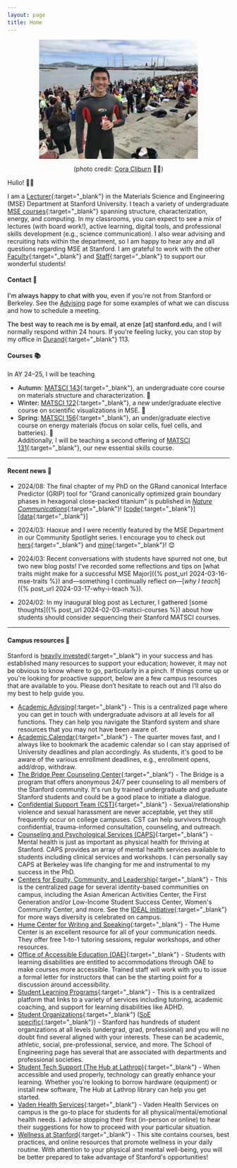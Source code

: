 ```yaml
---
layout: page
title: Home
---
```


<span style="display:flex;justify-content:center">
	<img src="assets/fig/propic.jpg" alt="Enze Chen" align="middle" width="360px">
</span>
<center>
	<p>(photo credit: <a href="https://www.coracliburn.com/" target="_blank">Cora Cliburn</a> 💃🏽)</p>
</center>

Hullo! 👋🏼

I am a [Lecturer](https://mse.stanford.edu/people/lecturers){:target="_blank"} in the Materials Science and Engineering (MSE) Department at Stanford University.
I teach a variety of undergraduate [MSE courses](https://bulletin.stanford.edu/departments/MATSCI/courses){:target="_blank"} spanning structure, characterization, energy, and computing.
In my classrooms, you can expect to see a mix of lectures (with board work!), active learning, digital tools, and professional skills development (e.g., science communication).
I also wear advising and recruiting hats within the department, so I am happy to hear any and all questions regarding MSE at Stanford.
I am grateful to work with the other [Faculty](https://mse.stanford.edu/people/faculty){:target="_blank"} and [Staff](https://mse.stanford.edu/people/staff){:target="_blank"} to support our wonderful students!  


#### Contact 📧

<span style="font-weight:500">I'm always happy to chat with you</span>, even if you're not from Stanford or Berkeley. 
See the [Advising](advising) page for some examples of what we can discuss and how to schedule a meeting.

<span style="font-weight:500">The best way to reach me is by email, at enze [at] stanford.edu</span>, and I will normally respond within 24 hours.
If you're feeling lucky, you can stop by my office in [Durand](https://campus-map.stanford.edu/?srch=04-540){:target="_blank"} 113.


#### Courses 📚

In AY 24–25, I will be teaching 
- <span style="font-weight:500">Autumn</span>: [MATSCI 143](https://explorecourses.stanford.edu/search?q=matsci143){:target="_blank"}, an undergraduate core course on materials structure and characterization. 🔬
- <span style="font-weight:500">Winter</span>: [MATSCI 122](https://explorecourses.stanford.edu/search?q=matsci122){:target="_blank"}, a _new_ under/graduate elective course on scientific visualizations in MSE. 🎨    
- <span style="font-weight:500">Spring</span>: [MATSCI 156](https://explorecourses.stanford.edu/search?q=matsci156){:target="_blank"}, an under/graduate elective course on energy materials (focus on solar cells, fuel cells, and batteries). 🔋    
Additionally, I will be teaching a second offering of [MATSCI 131](https://explorecourses.stanford.edu/search?q=matsci131){:target="_blank"}, our new essential skills course.


---------------------------------

#### Recent news 📰 

<!-- * 2024/08: Our collaboration on "Topological grain boundary segregation transitions" in the Ti–Fe system, demonstrating GRIP for binary alloys, is published in [_Science_](URL){:target="_blank"}! -->

* 2024/08: The final chapter of my PhD on the GRand canonical Interface Predictor (GRIP) tool for "Grand canonically optimized grain boundary phases in hexagonal close-packed titanium" is published in [_Nature Communications_](https://www.nature.com/articles/s41467-024-51330-9){:target="_blank"}!
[[code](https://github.com/enze-chen/grip){:target="_blank"}]
[[data](https://zenodo.org/records/12590125){:target="_blank"}]

* 2024/03: Haoxue and I were recently featured by the MSE Department in our Community Spotlight series.
I encourage you to check out [hers](https://mse.stanford.edu/news/haoxue-yan-community-spotlight){:target="_blank"} and [mine](https://mse.stanford.edu/news/enze-chen-community-spotlight){:target="_blank"}! 😊

* 2024/03: Recent conversations with students have spurred not one, but two new blog posts! 
I've recorded some reflections and tips on [what traits might make for a successful MSE Major]({% post_url 2024-03-16-mse-traits %}) and—something I continually reflect on—[_why I teach_]({% post_url 2024-03-17-why-i-teach %}).

* 2024/02: In my inaugural blog post as Lecturer, I gathered [some thoughts]({% post_url 2024-02-03-matsci-courses %}) about how students should consider sequencing their Stanford MATSCI courses.

<!-- 
* 2023/12: My PhD thesis titled "Computational Tools for Modeling Planar Defects in Alloys and Designing Materials Science Curricula" has been signed off and approved by UC Berkeley.
I'm done!! 🎓🐻 
-->


---------------------------------

#### Campus resources 💚

Stanford is [heavily invested](https://facts.stanford.edu/administration/finances/){:target="_blank"} in your success and has established many resources to support your education;
however, it may not be obvious to know where to go, particularly in a pinch.
If things come up or you're looking for proactive support, below are a few campus resources that are available to you. 
Please don’t hesitate to reach out and I’ll also do my best to help guide you.

- [Academic Advising](https://advising.stanford.edu/appointments){:target="_blank"} - This is a centralized page where you can get in touch with undergraduate advisors at all levels for all functions.
They can help you navigate the Stanford system and share resources that you may not have been aware of.
- [Academic Calendar](https://studentservices.stanford.edu/calendar/academic-dates/stanford-academic-calendar-2023-24){:target="_blank"} - The quarter moves fast, and I always like to bookmark the academic calendar so I can stay apprised of University deadlines and plan accordingly.
As students, it's good to be aware of the various enrollment deadlines, e.g., enrollment opens, add/drop, withdraw.
- [The Bridge Peer Counseling Center](https://web.stanford.edu/group/bridge/index.html){:target="_blank"} - The Bridge is a program that offers anonymous 24/7 peer counseling to all members of the Stanford community.
It's run by trained undergraduate and graduate Stanford students and could be a good place to initiate a dialogue.
- [Confidential Support Team (CST)](https://vaden.stanford.edu/confidential-support-team-cst){:target="_blank"} - Sexual/relationship violence and sexual harassment are never acceptable, yet they still frequently occur on college campuses.
CST can help survivors through confidential, trauma-informed consultation, counseling, and outreach. 
- [Counseling and Psychological Services (CAPS)](https://vaden.stanford.edu/caps){:target="_blank"} - Mental health is just as important as physical health for thriving at Stanford.
CAPS provides an array of mental health services available to students including clinical services and workshops.
I can personally say CAPS at Berkeley was life changing for me and instrumental to my success in the PhD.
- [Centers for Equity, Community, and Leadership](https://cecl.stanford.edu/the-centers){:target="_blank"} - This is the centralized page for several identity-based communities on campus, including the Asian American Activities Center, the First Generation and/or Low-Income Student Success Center, Women's Community Center, and more.
See the [IDEAL initiative](https://ideal.stanford.edu/){:target="_blank"} for more ways diversity is celebrated on campus.
- [Hume Center for Writing and Speaking](https://hume.stanford.edu/){:target="_blank"} - The Hume Center is an excellent resource for all of your communication needs.
They offer free 1-to-1 tutoring sessions, regular workshops, and other resources.
- [Office of Accessible Education (OAE)](https://oae.stanford.edu/students/students/students){:target="_blank"} - Students with learning disabilities are entitled to accommodations through OAE to make courses more accessible.
Trained staff will work with you to issue a formal letter for instructors that can be the starting point for a discussion around accessibility.
- [Student Learning Programs](https://studentlearning.stanford.edu/){:target="_blank"} - This is a centralized platform that links to a variety of services including tutoring, academic coaching, and support for learning disabilities like ADHD.
- [Student Organizations](https://ose.stanford.edu/get-involved){:target="_blank"} ([SoE specific](https://engineering.stanford.edu/students-academics/support-and-resources/student-organizations){:target="_blank"}) - Stanford has hundreds of student organizations at all levels (undergrad, grad, professional) and you will no doubt find several aligned with your interests. 
These can be academic, athletic, social, pre-professional, service, and more.
The School of Engineering page has several that are associated with departments and professional societies.
- [Student Tech Support (The Hub at Lathrop)](https://thehub.stanford.edu/){:target="_blank"} - When accessible and used properly, technology can greatly enhance your learning.
Whether you're looking to borrow hardware (equipment) or install new software, The Hub at Lathrop library can help you get started.
- [Vaden Health Services](https://vaden.stanford.edu/){:target="_blank"} - Vaden Health Services on campus is the go-to place for students for all physical/mental/emotional health needs.
I advise stopping their first (in-person or online) to hear their suggestions for how to proceed with your particular situation.
- [Wellness at Stanford](https://advising.stanford.edu/current-students/advising-student-handbook/wellness){:target="_blank"} - This site contains courses, best practices, and online resources that promote wellness in your daily routine.
With attention to your physical and mental well-being, you will be better prepared to take advantage of Stanford's opportunities!